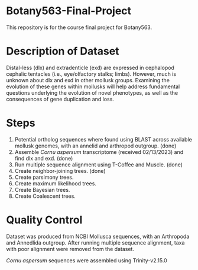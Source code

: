# Botany563-Final-Project

This repository is for the course final project for Botany563.

# Description of Dataset

Distal-less (dlx) and extradenticle (exd) are expressed in cephalopod cephalic tentacles (i.e., eye/olfactory stalks; limbs). However, much is unknown about dlx and exd in other mollusk groups. Examining the evolution of these genes within mollusks will help address fundamental questions underlying the evolution of novel phenotypes, as well as the consequences of gene duplication and loss.

# Steps

1) Potential ortholog sequences where found using BLAST across available mollusk genomes, with an annelid and arthropod outgroup. (done)
2) Assemble *Cornu aspersum* transcriptome (received 02/13/2023) and find dlx and exd. (done)
3) Run multiple sequence alignment using T-Coffee and Muscle. (done)
4) Create neighbor-joining trees. (done)
5) Create parsimony trees.
6) Create maximum likelihood trees.
7) Create Bayesian trees.
8) Create Coalescent trees.

# Quality Control

Dataset was produced from NCBI Mollusca sequences, with an Arthropoda and Annedlida outgroup. After running multiple sequence alignment, taxa with poor alignment were removed from the dataset.

*Cornu aspersum* sequences were assembled using Trinity-v2.15.0